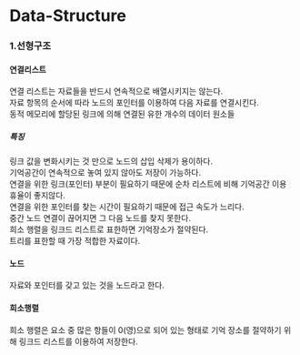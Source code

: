 # Data-Structure
### 1.선형구조
#### 연결리스트
연결 리스트는 자료들을 반드시 연속적으로 배열시키지는 않는다.<br>
자료 항목의 순서에 따라 노드의 포인터를 이용하여 다음 자료를 연결시킨다.<br>
동적 메모리에 할당된 링크에 의해 연결된 유한 개수의 데이터 원소들<br>
##### 특징
링크 값을 변화시키는 것 만으로 노드의 삽입 삭제가 용이하다.<br>
기억공간이 연속적으로 놓여 있지 않아도 저장이 가능하다.<br>
연결을 위한 링크(포인터) 부분이 필요하기 때문에 순차 리스트에 비해 기억공간 이용 휴율이 좋지않다.<br>
연결을 위한 포인터를 찾는 시간이 필요하기 때문에 접근 속도가 느리다.<br>
중간 노드 연결이 끊어지면 그 다음 노드를 찾지 못한다.<br>
희소 행렬을 링크드 리스트로 표한하면 기억장소가 절약된다.<br>
트리를 표한할 때 가장 적합한 자료이다.<br>

#### 노드
자료와 포인터를 갖고 있는 것을 노드라고 한다.<br>

#### 희소행렬 
희소 행렬은 요소 중 많은 항들이 0(영)으로 되어 있는 형태로 기억 장소를 절약하기 위해 링크드 리스트를 이용하여 저장한다.<br>
